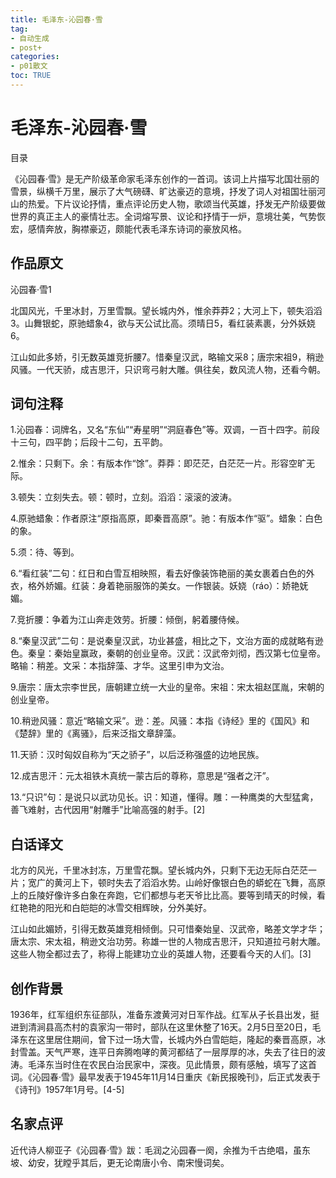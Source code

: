```yaml
---
title: 毛泽东-沁园春·雪
tag: 
- 自动生成
- post+
categories:
- p01散文
toc: TRUE
---
```

<h1 id="毛泽东-沁园春雪">毛泽东-沁园春·雪</h1>
<div class="contents">
<p>目录</p>
</div>
<div class="section-numbering">

</div>
<p>《沁园春·雪》是无产阶级革命家毛泽东创作的一首词。该词上片描写北国壮丽的雪景，纵横千万里，展示了大气磅礴、旷达豪迈的意境，抒发了词人对祖国壮丽河山的热爱。下片议论抒情，重点评论历史人物，歌颂当代英雄，抒发无产阶级要做世界的真正主人的豪情壮志。全词熔写景、议论和抒情于一炉，意境壮美，气势恢宏，感情奔放，胸襟豪迈，颇能代表毛泽东诗词的豪放风格。</p>
<h2 id="作品原文">作品原文</h2>
<p>沁园春·雪1</p>
<p>北国风光，千里冰封，万里雪飘。望长城内外，惟余莽莽2；大河上下，顿失滔滔3。山舞银蛇，原驰蜡象4，欲与天公试比高。须晴日5，看红装素裹，分外妖娆6。</p>
<p>江山如此多娇，引无数英雄竞折腰7。惜秦皇汉武，略输文采8；唐宗宋祖9，稍逊风骚。一代天骄，成吉思汗，只识弯弓射大雕。俱往矣，数风流人物，还看今朝。</p>
<h2 id="词句注释">词句注释</h2>
<p>1.沁园春：词牌名，又名“东仙”“寿星明”“洞庭春色”等。双调，一百十四字。前段十三句，四平韵；后段十二句，五平韵。</p>
<p>2.惟余：只剩下。余：有版本作“馀”。莽莽：即茫茫，白茫茫一片。形容空旷无际。</p>
<p>3.顿失：立刻失去。顿：顿时，立刻。滔滔：滚滚的波涛。</p>
<p>4.原驰蜡象：作者原注“原指高原，即秦晋高原”。驰：有版本作“驱”。蜡象：白色的象。</p>
<p>5.须：待、等到。</p>
<p>6.“看红装”二句：红日和白雪互相映照，看去好像装饰艳丽的美女裹着白色的外衣，格外娇媚。红装：身着艳丽服饰的美女。一作银装。妖娆（ráo）：娇艳妩媚。</p>
<p>7.竞折腰：争着为江山奔走效劳。折腰：倾倒，躬着腰侍候。</p>
<p>8.“秦皇汉武”二句：是说秦皇汉武，功业甚盛，相比之下，文治方面的成就略有逊色。秦皇：秦始皇赢政，秦朝的创业皇帝。汉武：汉武帝刘彻，西汉第七位皇帝。略输：稍差。文采：本指辞藻、才华。这里引申为文治。</p>
<p>9.唐宗：唐太宗李世民，唐朝建立统一大业的皇帝。宋祖：宋太祖赵匡胤，宋朝的创业皇帝。</p>
<p>10.稍逊风骚：意近“略输文采”。逊：差。风骚：本指《诗经》里的《国风》和《楚辞》里的《离骚》，后来泛指文章辞藻。</p>
<p>11.天骄：汉时匈奴自称为“天之骄子”，以后泛称强盛的边地民族。</p>
<p>12.成吉思汗：元太祖铁木真统一蒙古后的尊称，意思是“强者之汗”。</p>
<p>13.“只识”句：是说只以武功见长。识：知道，懂得。雕：一种鹰类的大型猛禽，善飞难射，古代因用“射雕手”比喻高强的射手。[2]</p>
<h2 id="白话译文">白话译文</h2>
<p>北方的风光，千里冰封冻，万里雪花飘。望长城内外，只剩下无边无际白茫茫一片；宽广的黄河上下，顿时失去了滔滔水势。山岭好像银白色的蟒蛇在飞舞，高原上的丘陵好像许多白象在奔跑，它们都想与老天爷比比高。要等到晴天的时候，看红艳艳的阳光和白皑皑的冰雪交相辉映，分外美好。</p>
<p>江山如此媚娇，引得无数英雄竞相倾倒。只可惜秦始皇、汉武帝，略差文学才华；唐太宗、宋太祖，稍逊文治功劳。称雄一世的人物成吉思汗，只知道拉弓射大雕。这些人物全都过去了，称得上能建功立业的英雄人物，还要看今天的人们。[3]</p>
<h2 id="创作背景">创作背景</h2>
<p>1936年，红军组织东征部队，准备东渡黄河对日军作战。红军从子长县出发，挺进到清涧县高杰村的袁家沟一带时，部队在这里休整了16天。2月5日至20日，毛泽东在这里居住期间，曾下过一场大雪，长城内外白雪皑皑，隆起的秦晋高原，冰封雪盖。天气严寒，连平日奔腾咆哮的黄河都结了一层厚厚的冰，失去了往日的波涛。毛泽东当时住在农民白治民家中，深夜。见此情景，颇有感触，填写了这首词。《沁园春·雪》最早发表于1945年11月14日重庆《新民报晚刊》，后正式发表于《诗刊》1957年1月号。[4-5]</p>
<h2 id="名家点评">名家点评</h2>
<p>近代诗人柳亚子《沁园春·雪》跋：毛润之沁园春一阕，余推为千古绝唱，虽东坡、幼安，犹瞠乎其后，更无论南唐小令、南宋慢词矣。</p>
